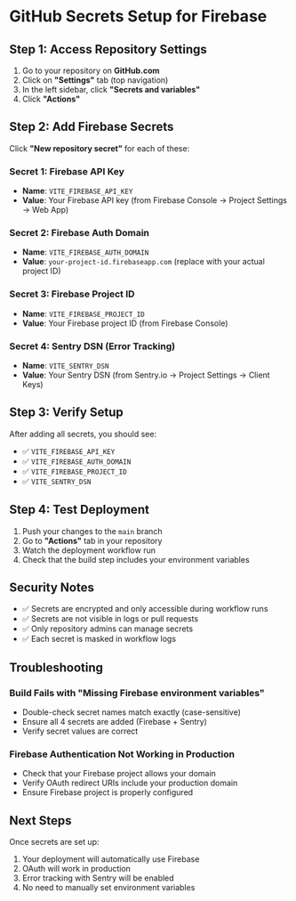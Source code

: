 # GitHub Secrets Setup for Firebase

## Step 1: Access Repository Settings

1. Go to your repository on **GitHub.com**
2. Click on **"Settings"** tab (top navigation)
3. In the left sidebar, click **"Secrets and variables"**
4. Click **"Actions"**

## Step 2: Add Firebase Secrets

Click **"New repository secret"** for each of these:

### Secret 1: Firebase API Key
- **Name**: `VITE_FIREBASE_API_KEY`
- **Value**: Your Firebase API key (from Firebase Console → Project Settings → Web App)

### Secret 2: Firebase Auth Domain
- **Name**: `VITE_FIREBASE_AUTH_DOMAIN`
- **Value**: `your-project-id.firebaseapp.com` (replace with your actual project ID)

### Secret 3: Firebase Project ID
- **Name**: `VITE_FIREBASE_PROJECT_ID`
- **Value**: Your Firebase project ID (from Firebase Console)

### Secret 4: Sentry DSN (Error Tracking)
- **Name**: `VITE_SENTRY_DSN`
- **Value**: Your Sentry DSN (from Sentry.io → Project Settings → Client Keys)

## Step 3: Verify Setup

After adding all secrets, you should see:
- ✅ `VITE_FIREBASE_API_KEY`
- ✅ `VITE_FIREBASE_AUTH_DOMAIN`
- ✅ `VITE_FIREBASE_PROJECT_ID`
- ✅ `VITE_SENTRY_DSN`

## Step 4: Test Deployment

1. Push your changes to the `main` branch
2. Go to **"Actions"** tab in your repository
3. Watch the deployment workflow run
4. Check that the build step includes your environment variables

## Security Notes

- ✅ Secrets are encrypted and only accessible during workflow runs
- ✅ Secrets are not visible in logs or pull requests
- ✅ Only repository admins can manage secrets
- ✅ Each secret is masked in workflow logs

## Troubleshooting

### Build Fails with "Missing Firebase environment variables"
- Double-check secret names match exactly (case-sensitive)
- Ensure all 4 secrets are added (Firebase + Sentry)
- Verify secret values are correct

### Firebase Authentication Not Working in Production
- Check that your Firebase project allows your domain
- Verify OAuth redirect URIs include your production domain
- Ensure Firebase project is properly configured

## Next Steps

Once secrets are set up:
1. Your deployment will automatically use Firebase
2. OAuth will work in production
3. Error tracking with Sentry will be enabled
4. No need to manually set environment variables
